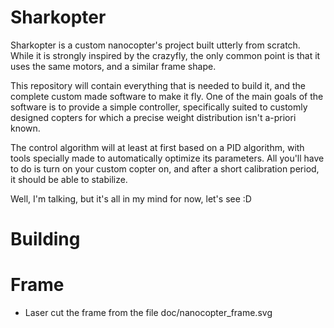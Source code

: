 Sharkopter
==

Sharkopter is a custom nanocopter's project built utterly from scratch. While it is strongly inspired by the crazyfly, 
the only common point is that it uses the same motors, and a similar frame shape.

This repository will contain everything that is needed to build it, and the complete custom made software 
to make it fly. One of the main goals of the software is to provide a simple controller, specifically suited to customly
designed copters for which a precise weight distribution isn't a-priori known.

The control algorithm will at least at first based on a PID algorithm, with tools specially made to automatically optimize
its parameters. All you'll have to do is turn on your custom copter on, and after a short calibration 
period, it should be able to stabilize.

Well, I'm talking, but it's all in my mind for now, let's see :D



Building
==

Frame 
===

- Laser cut the frame from the file doc/nanocopter_frame.svg
